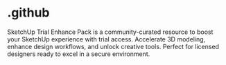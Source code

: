 # .github
SketchUp Trial Enhance Pack is a community-curated resource to boost your SketchUp experience with trial access. Accelerate 3D modeling, enhance design workflows, and unlock creative tools. Perfect for licensed designers ready to excel in a secure environment.

